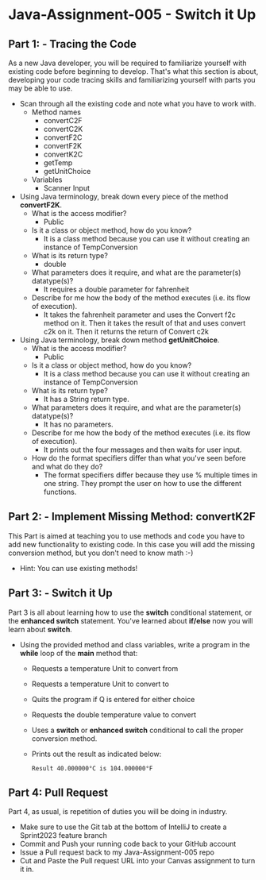 # Java-Assignment-005 - Switch it Up

## Part 1: - Tracing the Code
As a new Java developer, you will be required to familiarize yourself with existing code before beginning to develop. That's what this section is about, developing your code tracing skills and familiarizing yourself with parts you may be able to use.
* Scan through all the existing code and note what you have to work with.
    * Method names
      * convertC2F
      * convertC2K
      * convertF2C
      * convertF2K
      * convertK2C
      * getTemp
      * getUnitChoice
    * Variables
      * Scanner Input
* Using Java terminology, break down every piece of the method **convertF2K**.
    * What is the access modifier?
      * Public
    * Is it a class or object method, how do you know?
      * It is a class method because you can use it without creating an instance of TempConversion
    * What is its return type?
      * double
    * What parameters does it require, and what are the parameter(s) datatype(s)?
      * It requires a double parameter for fahrenheit
    * Describe for me how the body of the method executes (i.e. its flow of execution).
      * It takes the fahrenheit parameter and uses the Convert f2c method on it. Then it takes the result of that and uses convert c2k on it. Then it returns the return of Convert c2k
* Using Java terminology, break down method **getUnitChoice**.
    * What is the access modifier?
      * Public
    * Is it a class or object method, how do you know?
      * It is a class method because you can use it without creating an instance of TempConversion
    * What is its return type?
      * It has a String return type.
    * What parameters does it require, and what are the parameter(s) datatype(s)?
      * It has no parameters.
    * Describe for me how the body of the method executes (i.e. its flow of execution).
      * It prints out the four messages and then waits for user input.
    * How do the format specifiers differ than what you've seen before and what do they do?
      * The format specifiers differ because they use % multiple times in one string. They prompt the user on how to use the different functions.
## Part 2: - Implement Missing Method: convertK2F
This Part is aimed at teaching you to use methods and code you have to add new functionality to existing code. In this case you will add the missing conversion method, but you don't need to know math :-)
* Hint: You can use existing methods!

## Part 3: - Switch it Up
Part 3 is all about learning how to use the **switch** conditional statement, or the **enhanced switch** statement. You've learned about **if/else** now you will learn about **switch**.
* Using the provided method and class variables, write a program in the **while** loop of the **main** method that:
    * Requests a temperature Unit to convert from
    * Requests a temperature Unit to convert to
    * Quits the program if Q is entered for either choice
    * Requests the double temperature value to convert
    * Uses a **switch** or **enhanced switch** conditional to call the proper conversion method.
    * Prints out the result as indicated below:

          Result 40.000000°C is 104.000000°F

## Part 4: Pull Request
Part 4, as usual, is repetition of duties you will be doing in industry.
* Make sure to use the Git tab at the bottom of IntelliJ to create a Sprint2023 feature branch
* Commit and Push your running code back to your GitHub account
* Issue a Pull request back to my Java-Assignment-005 repo
* Cut and Paste the Pull request URL into your Canvas assignment to turn it in.
